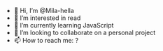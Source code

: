 - 👋 Hi, I’m @Mila-hella
- 👀 I’m interested in read
- 🌱 I’m currently learning JavaScript
- 💞️ I’m looking to collaborate on a personal project
- 📫 How to reach me: ?

<!---
Mila-hella/Mila-hella is a ✨ special ✨ repository because its `README.md` (this file) appears on your GitHub profile.
You can click the Preview link to take a look at your changes.
--->
